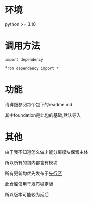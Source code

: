 # 环境

python >= 3.10

# 调用方法

`import dependency`

`from dependency import *`

# 功能

请详细参阅每个包下的readme.md

其中foundation是此包的基础,默认导入

# 其他

由于我不知道怎么做才能分离模块保留主体

所以所有的包内都含有模块

所有更新均优先发布于[先行区](https://github.com/702361946/dependency)

此仓库仅用于发布稳定版

所以版本可能较为延后
